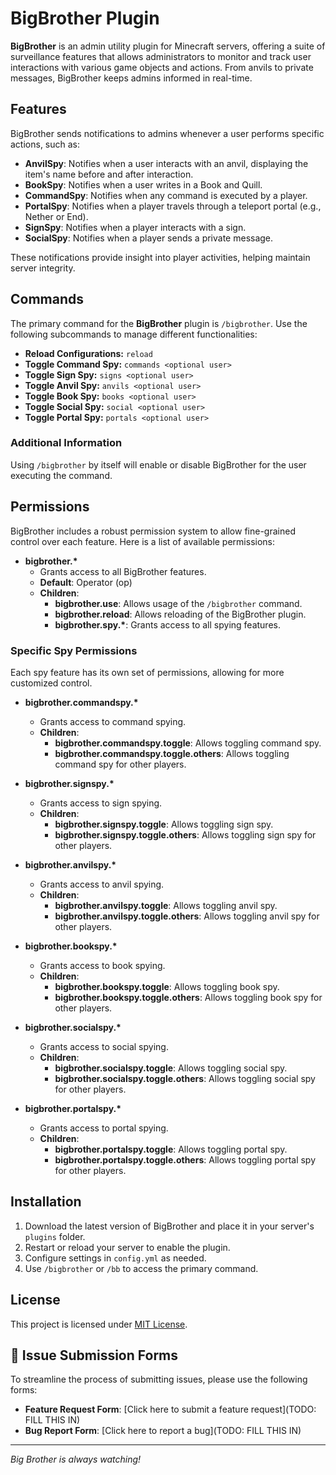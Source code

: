 # BigBrother Plugin

**BigBrother** is an admin utility plugin for Minecraft servers, offering a suite of surveillance features that allows
administrators to monitor and track user interactions with various game objects and actions. From anvils to private
messages, BigBrother keeps admins informed in real-time.

## Features

BigBrother sends notifications to admins whenever a user performs specific actions, such as:

- **AnvilSpy**: Notifies when a user interacts with an anvil, displaying the item's name before and after interaction.
- **BookSpy**: Notifies when a user writes in a Book and Quill.
- **CommandSpy**: Notifies when any command is executed by a player.
- **PortalSpy**: Notifies when a player travels through a teleport portal (e.g., Nether or End).
- **SignSpy**: Notifies when a player interacts with a sign.
- **SocialSpy**: Notifies when a player sends a private message.

These notifications provide insight into player activities, helping maintain server integrity.

## Commands

The primary command for the **BigBrother** plugin is `/bigbrother`. Use the following subcommands to manage different
functionalities:

- **Reload Configurations:** `reload`
- **Toggle Command Spy:** `commands <optional user>`
- **Toggle Sign Spy:** `signs <optional user>`
- **Toggle Anvil Spy:** `anvils <optional user>`
- **Toggle Book Spy:** `books <optional user>`
- **Toggle Social Spy:** `social <optional user>`
- **Toggle Portal Spy:** `portals <optional user>`

### Additional Information

Using `/bigbrother` by itself will enable or disable BigBrother for the user executing the command.

## Permissions

BigBrother includes a robust permission system to allow fine-grained control over each feature. Here is a list of
available permissions:

- **bigbrother.\***
    - Grants access to all BigBrother features.
    - **Default**: Operator (op)
    - **Children**:
        - **bigbrother.use**: Allows usage of the `/bigbrother` command.
        - **bigbrother.reload**: Allows reloading of the BigBrother plugin.
        - **bigbrother.spy.\***: Grants access to all spying features.

### Specific Spy Permissions

Each spy feature has its own set of permissions, allowing for more customized control.

- **bigbrother.commandspy.\***
    - Grants access to command spying.
    - **Children**:
        - **bigbrother.commandspy.toggle**: Allows toggling command spy.
        - **bigbrother.commandspy.toggle.others**: Allows toggling command spy for other players.

- **bigbrother.signspy.\***
    - Grants access to sign spying.
    - **Children**:
        - **bigbrother.signspy.toggle**: Allows toggling sign spy.
        - **bigbrother.signspy.toggle.others**: Allows toggling sign spy for other players.

- **bigbrother.anvilspy.\***
    - Grants access to anvil spying.
    - **Children**:
        - **bigbrother.anvilspy.toggle**: Allows toggling anvil spy.
        - **bigbrother.anvilspy.toggle.others**: Allows toggling anvil spy for other players.

- **bigbrother.bookspy.\***
    - Grants access to book spying.
    - **Children**:
        - **bigbrother.bookspy.toggle**: Allows toggling book spy.
        - **bigbrother.bookspy.toggle.others**: Allows toggling book spy for other players.

- **bigbrother.socialspy.\***
    - Grants access to social spying.
    - **Children**:
        - **bigbrother.socialspy.toggle**: Allows toggling social spy.
        - **bigbrother.socialspy.toggle.others**: Allows toggling social spy for other players.

- **bigbrother.portalspy.\***
    - Grants access to portal spying.
    - **Children**:
        - **bigbrother.portalspy.toggle**: Allows toggling portal spy.
        - **bigbrother.portalspy.toggle.others**: Allows toggling portal spy for other players.

## Installation

1. Download the latest version of BigBrother and place it in your server's `plugins` folder.
2. Restart or reload your server to enable the plugin.
3. Configure settings in `config.yml` as needed.
4. Use `/bigbrother` or `/bb` to access the primary command.

## License

This project is licensed under [MIT License](https://github.com/Chalwk/BigBrother/blob/main/LICENSE).

## 📝 Issue Submission Forms

To streamline the process of submitting issues, please use the following forms:

- **Feature Request Form**: [Click here to submit a feature request](TODO: FILL THIS IN)
- **Bug Report Form**: [Click here to report a bug](TODO: FILL THIS IN)

---

*Big Brother is always watching!*
